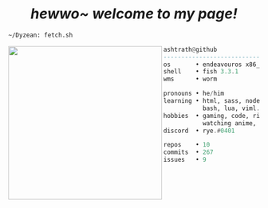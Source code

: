 <h1 align="center">
  <i> hewwo~ welcome to my page! </i>
</h1>


```sh
~/Dyzean: fetch.sh
```

<img align="left" src="https://github.com/Dyzean.png" width="308" />

```haskell
ashtrath@github
------------------------------
os       • endeavouros x86_64
shell    • fish 3.3.1
wms      • worm

pronouns • he/him
learning • html, sass, node.js,
           bash, lua, viml.
hobbies  • gaming, code, ricing,
           watching anime, drink coffee.
discord  • rye.#0401

repos    • 10
commits  • 267
issues   • 9
```
